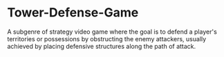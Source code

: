 # Tower-Defense-Game
A subgenre of strategy video game where the goal is to defend a player's territories or possessions by obstructing the enemy attackers, usually achieved by placing defensive structures along the path of attack.
